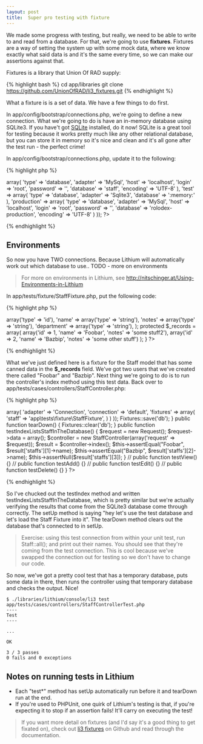 ```yaml
---
layout: post
title:  Super pro testing with fixture
---
```


We made some progress with testing, but really, we need to be able to write to and read from a database. For that, we're going to use **fixtures**. Fixtures are a way of setting the system up with some mock data, where we know exactly what said data is and it's the same every time, so we can make our assertions against that.

Fixtures is a library that Union Of RAD supply:

{% highlight bash %}
cd app/libraries
git clone https://github.com/UnionOfRAD/li3_fixtures.git
{% endhighlight %}

What a fixture is is a set of data. We have a few things to do first.

In app/config/bootstrap/connections.php, we're going to define a new connection. What we're going to do is have an in-memory database using SQLite3. If you have't got [SQLite](http://www.sqlite.org/) installed, do it now! SQLite is a great tool for testing because it works pretty much like any other relational database, but you can store it in memory so it's nice and clean and it's all gone after the test run - the perfect crime!

In app/config/bootstrap/connections.php, update it to the following:

{% highlight php %}
<?php
Connections::add('default', array(
    'development' => array(
		'type' => 'database',
		'adapter' => 'MySql',
		'host' => 'localhost',
		'login' => 'root',
		'password' => '',
		'database' => 'staff',
		'encoding' => 'UTF-8'
	), 
    'test' => array(
		'type' => 'database',
		'adapter' => 'Sqlite3',
		'database' => ':memory:'
	),
    'production' => array(
		'type' => 'database',
		'adapter' => 'MySql',
		'host' => 'localhost',
		'login' => 'root',
		'password' => '',
		'database' => 'rolodex-production',
		'encoding' => 'UTF-8'
    )
));
?>
{% endhighlight %}

## Environments

So now you have TWO connections. Because Lithium will automatically work out which database to use.. TODO - more on environments

> For more on environments in Lithium, see http://nitschinger.at/Using-Environments-in-Lithium

In app/tests/fixture/StaffFixture.php, put the following code:

{% highlight php %}
<?php
namespace app\tests\fixture;

class StaffFixture extends \li3_fixtures\test\Fixture {

    protected $_model = 'app\models\Staff';

    protected $_fields = array(
		'id' => array('type' => 'id'),
		'name' => array('type' => 'string'),
		'notes' => array('type' => 'string'),
		'department' => array('type' => 'string'),
    );

    protected $_records = array(
		array('id' => 1, 'name' => 'Foobar', 'notes' => 'some stuff2'),
		array('id' => 2, 'name' => 'Bazbip', 'notes' => 'some other stuff')
    );
}
?>
{% endhighlight %}

What we've just defined here is a fixture for the Staff model that has some canned data in the **$_records** field. We've got two users that we've created there called "Foobar" and "Bazbip". Next thing we're going to do is to run the controller's index method using this test data. Back over to app/tests/cases/controllers/StaffController.php:

{% highlight php %}
<?php
namespace app\tests\cases\controllers;

use app\controllers\StaffController;
use lithium\action\Request;
use li3_fixtures\test\Fixtures;

class StaffControllerTest extends \lithium\test\Unit {
    public function setUp() {
        Fixtures::config(array(
            'db' => array(
                'adapter' => 'Connection',
                'connection' => 'default',
                'fixtures' => array(
                    'staff' => 'app\tests\fixture\StaffFixture',
                )
            )
        ));
        Fixtures::save('db');
    }

    public function tearDown() {
        Fixtures::clear('db');
    }

	public function testIndexListsStaffInTheDatabase() {
		$request = new Request();
		$request->data = array();
		$controller = new StaffController(array('request' => $request));

		$result = $controller->index();
		$this->assertEqual("Foobar", $result['staffs'][1]->name);
		$this->assertEqual("Bazbip", $result['staffs'][2]->name);
		$this->assertNull($result['staffs'][3]);
 	}
//	public function testView() {}
//	public function testAdd() {}
//	public function testEdit() {}
//	public function testDelete() {}
}
?>
{% endhighlight %}

So I've chucked out the testIndex method and written testIndexListsStaffInTheDatabase, which is pretty similar but we're actually verifying the results that come from the SQLite3 database come through correctly. The setUp method is saying "hey let's use the test database and let's load the Staff Fixture into it". The tearDown method clears out the database that's connected to in setUp.

> Exercise: using this test connection from within your unit test, run Staff::all(); and print out their names. You should see that they're coming from the test connection. This is cool because we've swapped the connection out for testing so we don't have to change our code.

So now, we've got a pretty cool test that has a temporary database, puts some data in there, then runs the controller using that temporary database and checks the output. Nice!

	$ ./libraries/lithium/console/li3 test app/tests/cases/controllers/StaffControllerTest.php
	----
	Test
	----

	...

	OK

	3 / 3 passes
	0 fails and 0 exceptions

## Notes on running tests in Lithium

* Each "test*" method has setUp automatically run before it and tearDown run at the end.
* If you're used to PHPUnit, one quirk of Lithium's testing is that, if you're expecting it to stop if an assertion fails! It'll carry on executing the test!

> If you want more detail on fixtures (and I'd say it's a good thing to get fixated on), check out [li3 fixtures](https://github.com/UnionOfRAD/li3_fixtures) on Github and read through the documentation.
